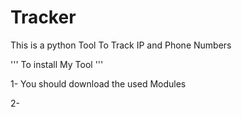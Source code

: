 # Tracker
This is a python Tool To Track IP and Phone Numbers 

''' To install My Tool '''

1- You should download the used Modules

2-
